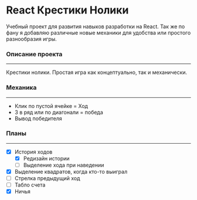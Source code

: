 # React Крестики Нолики
Учебный проект для развития навыков разработки на React. Так же по фану я добавляю различные новые механики для удобства или простого разнообразия игры.
### Описание проекта
----
Крестики нолики. Простая игра как концептуально, так и механически.

### Механика 
----
- Клик по пустой ячейке = Ход
- 3 в ряд или по диагонали = победа
- Вывод победителя
### Планы 
----
- [X] История ходов
    - [X] Редизайн истории 
    - [ ] Выделение хода при наведении 
- [X] Выделение квадратов, когда кто-то выиграл
- [ ] Стрелка предыдущий ход
- [ ] Табло счета
- [X] Ничья
